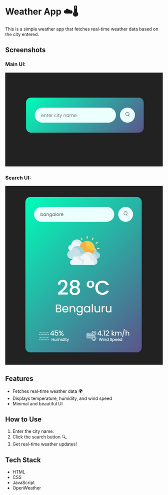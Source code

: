 # Weather App ☁️🌡️

This is a simple weather app that fetches real-time weather data based on the city entered.

## Screenshots

### Main UI:
![Weather App](https://raw.githubusercontent.com/Vanshita021/Weather-App/main/Screenshot%202025-03-14%20205659.jpg)

### Search UI:
![Search Box](https://raw.githubusercontent.com/Vanshita021/Weather-App/main/Screenshot%202025-03-14%20205730.jpg)

## Features
- Fetches real-time weather data 🌍
- Displays temperature, humidity, and wind speed
- Minimal and beautiful UI

## How to Use
1. Enter the city name.
2. Click the search button 🔍.
3. Get real-time weather updates!

## Tech Stack
- HTML
- CSS
- JavaScript
- OpenWeather
